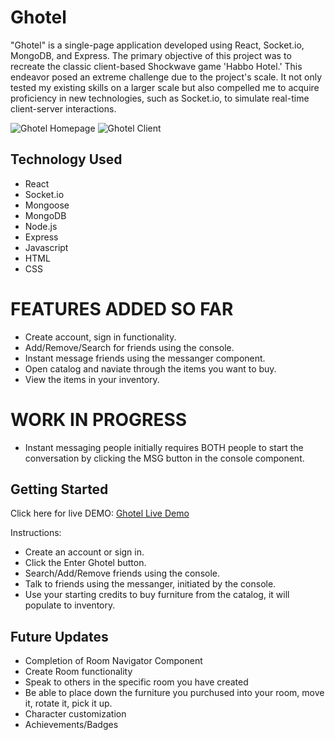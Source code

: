 # Ghotel

"Ghotel" is a single-page application developed using React, Socket.io, MongoDB, and Express. The primary objective of this project was to recreate the classic client-based Shockwave game 'Habbo Hotel.' This endeavor posed an extreme challenge due to the project's scale. It not only tested my existing skills on a larger scale but also compelled me to acquire proficiency in new technologies, such as Socket.io, to simulate real-time client-server interactions.

![Ghotel Homepage](/src/assets/pictures/homescreen.png)
![Ghotel Client](/src/assets/pictures/clientscreen.png)


## Technology Used

- React
- Socket.io 
- Mongoose
- MongoDB
- Node.js
- Express
- Javascript
- HTML
- CSS


# FEATURES ADDED SO FAR

- Create account, sign in functionality.
- Add/Remove/Search for friends using the console.
- Instant message friends using the messanger component. 
- Open catalog and naviate through the items you want to buy. 
- View the items in your inventory. 

# WORK IN PROGRESS

- Instant messaging people initially requires BOTH people to start the conversation by clicking the MSG button in the console component.

## Getting Started


Click here for live DEMO: 
[Ghotel Live Demo](https://ghotel-client.onrender.com/)

Instructions:

- Create an account or sign in.
- Click the Enter Ghotel button.
- Search/Add/Remove friends using the console.
- Talk to friends using the messanger, initiated by the console.
- Use your starting credits to buy furniture from the catalog, it will populate to inventory.


## Future Updates

- Completion of Room Navigator Component
- Create Room functionality
- Speak to others in the specific room you have created
- Be able to place down the furniture you purchused into your room, move it, rotate it, pick it up. 
- Character customization
- Achievements/Badges


